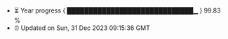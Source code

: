 - ⏳ Year progress { █████████████████████████████▁ } 99.83 %
- ⏰ Updated on Sun, 31 Dec 2023 09:15:36 GMT

